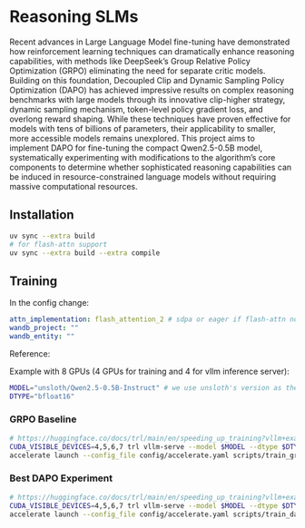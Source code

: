# Reasoning SLMs

Recent advances in Large Language Model fine-tuning have demonstrated how reinforcement learning techniques can dramatically enhance reasoning capabilities, with methods like DeepSeek’s Group Relative Policy Optimization (GRPO) eliminating the need for separate critic models. Building on this foundation, Decoupled Clip and Dynamic Sampling Policy Optimization (DAPO) has achieved impressive results on complex reasoning benchmarks with large models through its innovative clip-higher strategy, dynamic sampling mechanism, token-level policy gradient loss, and overlong reward shaping. While these techniques have proven effective for models with tens of billions of parameters, their applicability to smaller, more accessible models remains unexplored. This project aims to implement DAPO for fine-tuning the compact Qwen2.5-0.5B model, systematically experimenting with modifications to the algorithm’s core components to determine whether sophisticated reasoning capabilities can be induced in resource-constrained language models without requiring massive computational resources.

## Installation

```bash
uv sync --extra build
# for flash-attn support
uv sync --extra build --extra compile
```

## Training

In the config change:

```yaml
attn_implementation: flash_attention_2 # sdpa or eager if flash-attn not supported by your hardware
wandb_project: ""
wandb_entity: ""
```

Reference: 

Example with 8 GPUs (4 GPUs for training and 4 for vllm inference server):

```bash
MODEL="unsloth/Qwen2.5-0.5B-Instruct" # we use unsloth's version as they implement some fixes to the model
DTYPE="bfloat16"
```

### GRPO Baseline

```bash
# https://huggingface.co/docs/trl/main/en/speeding_up_training?vllm+examples=GRPO
CUDA_VISIBLE_DEVICES=4,5,6,7 trl vllm-serve --model $MODEL --dtype $DTYPE
accelerate launch --config_file config/accelerate.yaml scripts/train_grpo.py --config config/grpo.yaml
```

### Best DAPO Experiment

```bash
# https://huggingface.co/docs/trl/main/en/speeding_up_training?vllm+examples=GRPO
CUDA_VISIBLE_DEVICES=4,5,6,7 trl vllm-serve --model $MODEL --dtype $DTYPE
accelerate launch --config_file config/accelerate.yaml scripts/train_dapo.py --config config/dapo_best.yaml
```